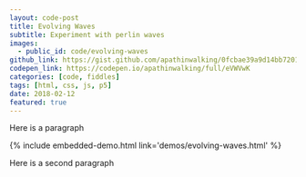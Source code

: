 ```yaml
---
layout: code-post
title: Evolving Waves
subtitle: Experiment with perlin waves
images:
  - public_id: code/evolving-waves
github_link: https://gist.github.com/apathinwalking/0fcbae39a9d14bb720184562ecbb1396
codepen_link: https://codepen.io/apathinwalking/full/eVWVwK
categories: [code, fiddles]
tags: [html, css, js, p5]
date: 2018-02-12
featured: true
---
```

Here is a paragraph

{% include embedded-demo.html link='demos/evolving-waves.html' %}

Here is a second paragraph
